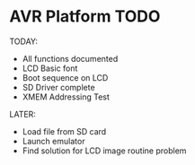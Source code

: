 # AVR Platform TODO

TODAY:
- All functions documented
- LCD Basic font
- Boot sequence on LCD
- SD Driver complete
- XMEM Addressing Test

LATER:
- Load file from SD card
- Launch emulator
- Find solution for LCD image routine problem
